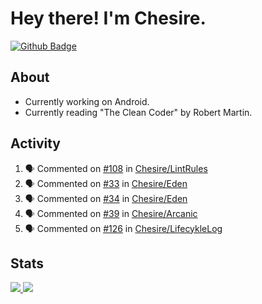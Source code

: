 # Hey there! I'm Chesire.

[![Github Badge](https://img.shields.io/badge/-Github-000?style=flat-square&logo=Github&logoColor=white&link=https://github.com/chesire)](https://github.com/chesire)

## About
<!-- Uses https://github.com/Chesire/natemoo-re -->
* Currently working on Android.
* Currently reading "The Clean Coder" by Robert Martin.
<!--
* Currently listening to: 
<a href="https://natemoo-re-iirbxe7wf.vercel.app/now-playing?open">
    <img src="https://natemoo-re-iirbxe7wf.vercel.app/now-playing" width="256" height="64" alt="Now Playing">
</a>  
-->

## Activity
<!-- Uses https://github.com/jamesgeorge007/github-activity-readme -->
<!--START_SECTION:activity-->
1. 🗣 Commented on [#108](https://github.com/Chesire/LintRules/issues/108) in [Chesire/LintRules](https://github.com/Chesire/LintRules)
2. 🗣 Commented on [#33](https://github.com/Chesire/Eden/issues/33) in [Chesire/Eden](https://github.com/Chesire/Eden)
3. 🗣 Commented on [#34](https://github.com/Chesire/Eden/issues/34) in [Chesire/Eden](https://github.com/Chesire/Eden)
4. 🗣 Commented on [#39](https://github.com/Chesire/Arcanic/issues/39) in [Chesire/Arcanic](https://github.com/Chesire/Arcanic)
5. 🗣 Commented on [#126](https://github.com/Chesire/LifecykleLog/issues/126) in [Chesire/LifecykleLog](https://github.com/Chesire/LifecykleLog)
<!--END_SECTION:activity-->

## Stats
<a href="https://github-readme-stats.vercel.app/api/top-langs/?username=chesire&theme=tokyonight">
    <img src="https://github-readme-stats.vercel.app/api/top-langs/?username=chesire&layout=compact&theme=tokyonight" >
</a>
<a href="https://github-readme-stats.vercel.app/api?username=chesire&show_icons=true&theme=tokyonight">
    <img src="https://github-readme-stats.vercel.app/api?username=chesire&show_icons=true&theme=tokyonight" >
</a>  
